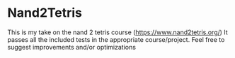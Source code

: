 # Nand2Tetris
This is my take on the nand 2 tetris course (https://www.nand2tetris.org/)
It passes all the included tests in the appropriate course/project.
Feel free to suggest improvements and/or optimizations
